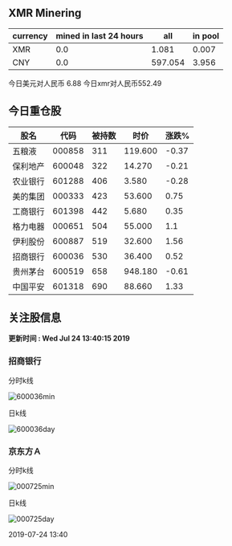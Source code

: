 ## XMR Minering

|currency|mined in last 24 hours|all|in pool|
|---|---|---|---|
|XMR|0.0|1.081|0.007|
|CNY|0.0|597.054|3.956|

今日美元对人民币 6.88	今日xmr对人民币552.49


## 今日重仓股 

|股名|代码|被持数|时价|涨跌%|
|---|---|---|---|---|
|五粮液|000858|311|119.600|-0.37|
|保利地产|600048|322|14.270|-0.21|
|农业银行|601288|406|3.580|-0.28|
|美的集团|000333|423|53.600|0.75|
|工商银行|601398|442|5.680|0.35|
|格力电器|000651|504|55.000|1.1|
|伊利股份|600887|519|32.600|1.56|
|招商银行|600036|530|36.400|0.52|
|贵州茅台|600519|658|948.180|-0.61|
|中国平安|601318|690|88.660|1.33|

## 关注股信息
**更新时间 : Wed Jul 24 13:40:15 2019**
### 招商银行 
分时k线

![600036min](http://image.sinajs.cn/newchart/min/n/sh600036.gif)

日k线

![600036day](http://image.sinajs.cn/newchart/daily/n/sh600036.gif)

### 京东方Ａ 
分时k线

![000725min](http://image.sinajs.cn/newchart/min/n/sz000725.gif)

日k线

![000725day](http://image.sinajs.cn/newchart/daily/n/sz000725.gif)

2019-07-24 13:40